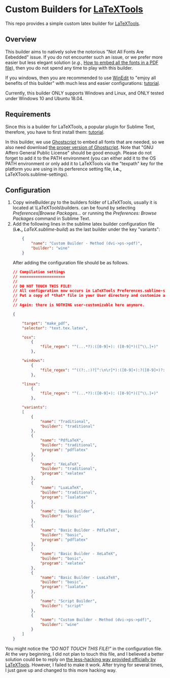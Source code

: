 # Custom Builders for [LaTeXTools](https://github.com/SublimeText/LaTeXTools)

This repo provides a simple custom latex builder for [LaTeXTools](https://github.com/SublimeText/LaTeXTools). 


## Overview

This builder aims to natively solve the notorious "Not All Fonts Are Eebedded" issue. If you do not encounter such an issue, or we prefer more easier but less elegant solution (_e.g._, [How to embed all the fonts in a PDF file](http://as.exeter.ac.uk/media/level1/academicserviceswebsite/tqa/assessmentprogressionandawardingtaughtprogrammes/embedfonts.pdf)), then you do not spend any time to play with this builder. 

If you windows, then you are recommended to use [WinEdit](https://www.winedt.com/) to "emjoy all benefits of this builder" with much less and easier configurations: [tutorial](https://lgong30.github.io/skill/2015/08/05/Not-All-Font-Embedded.html).


Currently, this builder ONLY supports Windows and Linux, and ONLY tested under Windows 10 and Ubuntu 18.04. 

## Requirements

Since this is a builder for LaTeXTools, a popular plugin for Sublime Text, therefore, you have to first install them: [tutorial](https://github.com/SublimeText/LaTeXTools/blob/master/README.markdown). 

In this builder, we use [Ghostscript](https://www.ghostscript.com/) to embed all fonts that are needed, so we also need download [the proper version of Ghostscript](https://www.ghostscript.com/download/gsdnld.html). Note that "GNU Affero General Public License" should be good enough. Please do not forget to add it to the PATH environment (you can either add it to the OS PATH environment or only add it to LaTeXTools via the "texpath" key for the platform you are using in its perference setting file, __i.e.,__ LaTeXTools.sublime-settings).

## Configuration

1. Copy wineBuilder.py to the builders folder of LaTeXTools, usually it is located at <Packages Folder>\LaTeXTools\builders. <Packages Folder> can be found by selecting *Preferences|Browse Packages...* or running the *Preferences: Browse Packages* command in Sublime Text. 
2. Add the following lines in the sublime latex builder configuration file (__i.e.,__ *LaTeX.sublime-build*) as the last builder under the key "variants":
    ```json
    	{
			"name": "Custom Builder - Method (dvi->ps->pdf)",
			"builder": "wine"
		}
    ```
    After adding the configuration file should be as follows.
    ```json
    // Compilation settings
    // ====================
    //
    // DO NOT TOUCH THIS FILE!
    // All configuration now occurs in LaTeXTools Preferences.sublime-settings
    // Put a copy of *that* file in your User directory and customize at will
    //
    // Again: there is NOTHING user-customizable here anymore.

    {

        "target": "make_pdf",
        "selector": "text.tex.latex",

        "osx":
            {
                "file_regex": "^(...*?):([0-9]+): ([0-9]*)([^\\.]+)"
            },

        "windows":
            {
                "file_regex": "^((?:.:)?[^:\n\r]*):([0-9]+):?([0-9]+)?:? (.*)$"
            },

        "linux":
            {
                "file_regex": "^(...*?):([0-9]+): ([0-9]*)([^\\.]+)"
            },

        "variants":
        [
            {
                "name": "Traditional",
                "builder": "traditional"
            },
            {
                "name": "PdfLaTeX",
                "builder": "traditional",
                "program": "pdflatex"
            },
            {
                "name": "XeLaTeX",
                "builder": "traditional",
                "program": "xelatex"
            },
            {
                "name": "LuaLaTeX",
                "builder": "traditional",
                "program": "lualatex"
            },
            {
                "name": "Basic Builder",
                "builder": "basic"
            },
            {
                "name": "Basic Builder - PdfLaTeX",
                "builder": "basic",
                "program": "pdflatex"
            },
            {
                "name": "Basic Builder - XeLaTeX",
                "builder": "basic",
                "program": "xelatex"
            },
            {
                "name": "Basic Builder - LuaLaTeX",
                "builder": "basic",
                "program": "lualatex"
            },
            {
                "name": "Script Builder",
                "builder": "script"
            },
            {
                "name": "Custom Builder - Method (dvi->ps->pdf)",
                "builder": "wine"
            }
        ]
    } 
    ```

You might notice the *"DO NOT TOUCH THIS FILE!"* in the configuration file. At the very beginning, I did not plan to touch this file, and I believed a better solution could be to reply on [the less-hacking way provided officially by LaTeXTools](https://github.com/SublimeText/LaTeXTools/wiki/Custom-Builders). However, I failed to make it work. After trying for several times, I just gave up and changed to this more hacking way. 




